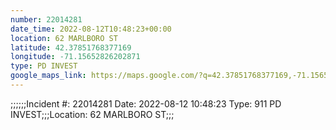 ```yaml
---
number: 22014281
date_time: 2022-08-12T10:48:23+00:00
location: 62 MARLBORO ST
latitude: 42.37851768377169
longitude: -71.15652826202871
type: PD INVEST
google_maps_link: https://maps.google.com/?q=42.37851768377169,-71.15652826202871
---
```


;;;;;;Incident #: 22014281  Date: 2022-08-12 10:48:23   Type: 911 PD INVEST;;;Location: 62 MARLBORO ST;;;
